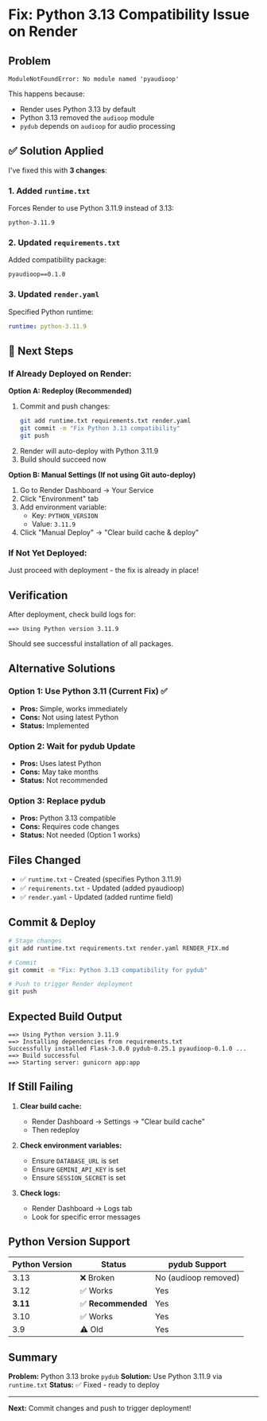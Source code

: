 # Fix: Python 3.13 Compatibility Issue on Render

## Problem
```
ModuleNotFoundError: No module named 'pyaudioop'
```

This happens because:
- Render uses Python 3.13 by default
- Python 3.13 removed the `audioop` module
- `pydub` depends on `audioop` for audio processing

## ✅ Solution Applied

I've fixed this with **3 changes**:

### 1. Added `runtime.txt`
Forces Render to use Python 3.11.9 instead of 3.13:
```
python-3.11.9
```

### 2. Updated `requirements.txt`
Added compatibility package:
```
pyaudioop==0.1.0
```

### 3. Updated `render.yaml`
Specified Python runtime:
```yaml
runtime: python-3.11.9
```

## 🚀 Next Steps

### If Already Deployed on Render:

**Option A: Redeploy (Recommended)**
1. Commit and push changes:
   ```bash
   git add runtime.txt requirements.txt render.yaml
   git commit -m "Fix Python 3.13 compatibility"
   git push
   ```
2. Render will auto-deploy with Python 3.11.9
3. Build should succeed now

**Option B: Manual Settings (If not using Git auto-deploy)**
1. Go to Render Dashboard → Your Service
2. Click "Environment" tab
3. Add environment variable:
   - Key: `PYTHON_VERSION`
   - Value: `3.11.9`
4. Click "Manual Deploy" → "Clear build cache & deploy"

### If Not Yet Deployed:

Just proceed with deployment - the fix is already in place!

## Verification

After deployment, check build logs for:
```
==> Using Python version 3.11.9
```

Should see successful installation of all packages.

## Alternative Solutions

### Option 1: Use Python 3.11 (Current Fix) ✅
- **Pros:** Simple, works immediately
- **Cons:** Not using latest Python
- **Status:** Implemented

### Option 2: Wait for pydub Update
- **Pros:** Uses latest Python
- **Cons:** May take months
- **Status:** Not recommended

### Option 3: Replace pydub
- **Pros:** Python 3.13 compatible
- **Cons:** Requires code changes
- **Status:** Not needed (Option 1 works)

## Files Changed

- ✅ `runtime.txt` - Created (specifies Python 3.11.9)
- ✅ `requirements.txt` - Updated (added pyaudioop)
- ✅ `render.yaml` - Updated (added runtime field)

## Commit & Deploy

```bash
# Stage changes
git add runtime.txt requirements.txt render.yaml RENDER_FIX.md

# Commit
git commit -m "Fix: Python 3.13 compatibility for pydub"

# Push to trigger Render deployment
git push
```

## Expected Build Output

```
==> Using Python version 3.11.9
==> Installing dependencies from requirements.txt
Successfully installed Flask-3.0.0 pydub-0.25.1 pyaudioop-0.1.0 ...
==> Build successful
==> Starting server: gunicorn app:app
```

## If Still Failing

1. **Clear build cache:**
   - Render Dashboard → Settings → "Clear build cache"
   - Then redeploy

2. **Check environment variables:**
   - Ensure `DATABASE_URL` is set
   - Ensure `GEMINI_API_KEY` is set
   - Ensure `SESSION_SECRET` is set

3. **Check logs:**
   - Render Dashboard → Logs tab
   - Look for specific error messages

## Python Version Support

| Python Version | Status | pydub Support |
|----------------|--------|---------------|
| 3.13 | ❌ Broken | No (audioop removed) |
| 3.12 | ✅ Works | Yes |
| **3.11** | ✅ **Recommended** | Yes |
| 3.10 | ✅ Works | Yes |
| 3.9 | ⚠️ Old | Yes |

## Summary

**Problem:** Python 3.13 broke `pydub`
**Solution:** Use Python 3.11.9 via `runtime.txt`
**Status:** ✅ Fixed - ready to deploy

---

**Next:** Commit changes and push to trigger deployment!
